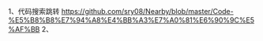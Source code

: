 1、代码搜索跳转 https://github.com/sry08/Nearby/blob/master/Code-%E5%B8%B8%E7%94%A8%E4%BB%A3%E7%A0%81%E6%90%9C%E5%AF%BB
2、
